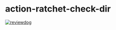 # action-ratchet-check-dir

[![reviewdog](https://github.com/neutrinos-os/action-ratchet-check-dir/workflows/reviewdog/badge.svg?branch=mamain&event=push)](https://github.com/neutrinos-os/action-ratchet-check-dir/actions?query=workflow%3Areviewdog+event%3Apush+branch%3Amain)
